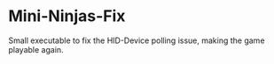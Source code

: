 # Mini-Ninjas-Fix
Small executable to fix the HID-Device polling issue, making the game playable again.
